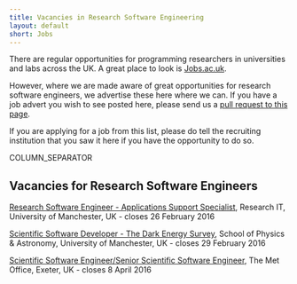 ```yaml
---
title: Vacancies in Research Software Engineering
layout: default
short: Jobs
---
```


There are regular opportunities for programming researchers in universities and labs across the UK.
A great place to look is [Jobs.ac.uk](http://www.jobs.ac.uk/).

However, where we are made aware of great opportunities for research software engineers, we advertise these here where we can. If you have a job advert you wish to see posted here, please send us a [pull request to this page](https://github.com/UKRSE/UKRSE.github.io/blob/master/jobs.md).

If you are applying for a job from this list, please do tell the recruiting institution that you saw it here if you have the opportunity to do so.

COLUMN_SEPARATOR

Vacancies for Research Software Engineers
-----------------------

<!--- *There are no vacancies that we know of at present. Please let us know if you have one.* -->

[Research Software Engineer - Applications Support Specialist](https://www.jobs.manchester.ac.uk/displayjob.aspx?jobid=11017), Research IT, University of Manchester, UK - closes 26 February 2016

[Scientific Software Developer - The Dark Energy Survey](https://www.jobs.manchester.ac.uk/universityofmanchesterinternal/displayjob.aspx?jobid=10827), School of Physics & Astronomy, University of Manchester, UK - closes 29 February 2016

[Scientific Software Engineer/Senior Scientific Software Engineer](https://goo.gl/M1t6Dg), The Met Office, Exeter, UK - closes 8 April 2016
